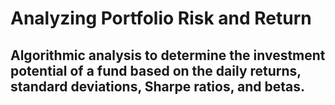 # Analyzing Portfolio Risk and Return
## Algorithmic analysis to determine the investment potential of a fund  based on the daily returns, standard deviations, Sharpe ratios, and betas.
